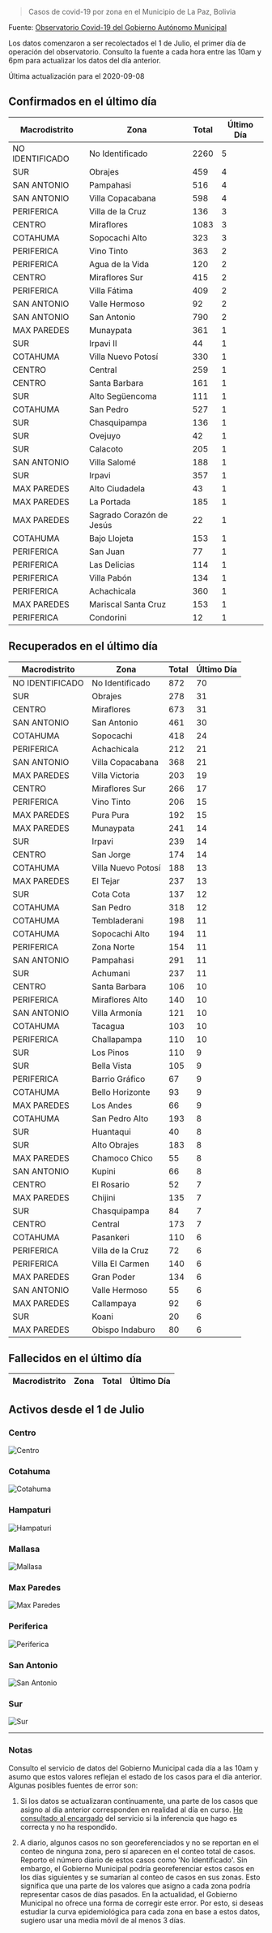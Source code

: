 > Casos de covid-19 por zona en el Municipio de La Paz, Bolivia

Fuente: [Observatorio Covid-19 del Gobierno Autónomo Municipal](http://observatoriocovid19.lapaz.bo/observatorio/index.php/datos-abiertos-covid)

Los datos comenzaron a ser recolectados el 1 de Julio, el primer día de operación del observatorio. Consulto la fuente a cada hora entre las 10am y 6pm para actualizar los datos del día anterior.

Última actualización para el 2020-09-08

## Confirmados en el último día

| Macrodistrito   | Zona                     |   Total |   Último Día |
|-----------------|--------------------------|---------|--------------|
| NO IDENTIFICADO | No Identificado          |    2260 |            5 |
| SUR             | Obrajes                  |     459 |            4 |
| SAN ANTONIO     | Pampahasi                |     516 |            4 |
| SAN ANTONIO     | Villa Copacabana         |     598 |            4 |
| PERIFERICA      | Villa de la Cruz         |     136 |            3 |
| CENTRO          | Miraflores               |    1083 |            3 |
| COTAHUMA        | Sopocachi Alto           |     323 |            3 |
| PERIFERICA      | Vino Tinto               |     363 |            2 |
| PERIFERICA      | Agua de la Vida          |     120 |            2 |
| CENTRO          | Miraflores Sur           |     415 |            2 |
| PERIFERICA      | Villa Fátima             |     409 |            2 |
| SAN ANTONIO     | Valle Hermoso            |      92 |            2 |
| SAN ANTONIO     | San Antonio              |     790 |            2 |
| MAX PAREDES     | Munaypata                |     361 |            1 |
| SUR             | Irpavi II                |      44 |            1 |
| COTAHUMA        | Villa Nuevo Potosí       |     330 |            1 |
| CENTRO          | Central                  |     259 |            1 |
| CENTRO          | Santa Barbara            |     161 |            1 |
| SUR             | Alto Següencoma          |     111 |            1 |
| COTAHUMA        | San Pedro                |     527 |            1 |
| SUR             | Chasquipampa             |     136 |            1 |
| SUR             | Ovejuyo                  |      42 |            1 |
| SUR             | Calacoto                 |     205 |            1 |
| SAN ANTONIO     | Villa Salomé             |     188 |            1 |
| SUR             | Irpavi                   |     357 |            1 |
| MAX PAREDES     | Alto Ciudadela           |      43 |            1 |
| MAX PAREDES     | La Portada               |     185 |            1 |
| MAX PAREDES     | Sagrado Corazón de Jesús |      22 |            1 |
| COTAHUMA        | Bajo Llojeta             |     153 |            1 |
| PERIFERICA      | San Juan                 |      77 |            1 |
| PERIFERICA      | Las Delicias             |     114 |            1 |
| PERIFERICA      | Villa Pabón              |     134 |            1 |
| PERIFERICA      | Achachicala              |     360 |            1 |
| MAX PAREDES     | Mariscal Santa Cruz      |     153 |            1 |
| PERIFERICA      | Condorini                |      12 |            1 |

## Recuperados en el último día

| Macrodistrito   | Zona               |   Total |   Último Día |
|-----------------|--------------------|---------|--------------|
| NO IDENTIFICADO | No Identificado    |     872 |           70 |
| SUR             | Obrajes            |     278 |           31 |
| CENTRO          | Miraflores         |     673 |           31 |
| SAN ANTONIO     | San Antonio        |     461 |           30 |
| COTAHUMA        | Sopocachi          |     418 |           24 |
| PERIFERICA      | Achachicala        |     212 |           21 |
| SAN ANTONIO     | Villa Copacabana   |     368 |           21 |
| MAX PAREDES     | Villa Victoria     |     203 |           19 |
| CENTRO          | Miraflores Sur     |     266 |           17 |
| PERIFERICA      | Vino Tinto         |     206 |           15 |
| MAX PAREDES     | Pura Pura          |     192 |           15 |
| MAX PAREDES     | Munaypata          |     241 |           14 |
| SUR             | Irpavi             |     239 |           14 |
| CENTRO          | San Jorge          |     174 |           14 |
| COTAHUMA        | Villa Nuevo Potosí |     188 |           13 |
| MAX PAREDES     | El Tejar           |     237 |           13 |
| SUR             | Cota Cota          |     137 |           12 |
| COTAHUMA        | San Pedro          |     318 |           12 |
| COTAHUMA        | Tembladerani       |     198 |           11 |
| COTAHUMA        | Sopocachi Alto     |     194 |           11 |
| PERIFERICA      | Zona Norte         |     154 |           11 |
| SAN ANTONIO     | Pampahasi          |     291 |           11 |
| SUR             | Achumani           |     237 |           11 |
| CENTRO          | Santa Barbara      |     106 |           10 |
| PERIFERICA      | Miraflores Alto    |     140 |           10 |
| SAN ANTONIO     | Villa Armonía      |     121 |           10 |
| COTAHUMA        | Tacagua            |     103 |           10 |
| PERIFERICA      | Challapampa        |     110 |           10 |
| SUR             | Los Pinos          |     110 |            9 |
| SUR             | Bella Vista        |     105 |            9 |
| PERIFERICA      | Barrio Gráfico     |      67 |            9 |
| COTAHUMA        | Bello Horizonte    |      93 |            9 |
| MAX PAREDES     | Los Andes          |      66 |            9 |
| COTAHUMA        | San Pedro Alto     |     193 |            8 |
| SUR             | Huantaqui          |      40 |            8 |
| SUR             | Alto Obrajes       |     183 |            8 |
| MAX PAREDES     | Chamoco Chico      |      55 |            8 |
| SAN ANTONIO     | Kupini             |      66 |            8 |
| CENTRO          | El Rosario         |      52 |            7 |
| MAX PAREDES     | Chijini            |     135 |            7 |
| SUR             | Chasquipampa       |      84 |            7 |
| CENTRO          | Central            |     173 |            7 |
| COTAHUMA        | Pasankeri          |     110 |            6 |
| PERIFERICA      | Villa de la Cruz   |      72 |            6 |
| PERIFERICA      | Villa El Carmen    |     140 |            6 |
| MAX PAREDES     | Gran Poder         |     134 |            6 |
| SAN ANTONIO     | Valle Hermoso      |      55 |            6 |
| MAX PAREDES     | Callampaya         |      92 |            6 |
| SUR             | Koani              |      20 |            6 |
| MAX PAREDES     | Obispo Indaburo    |      80 |            6 |

## Fallecidos en el último día

| Macrodistrito   | Zona   | Total   | Último Día   |
|-----------------|--------|---------|--------------|

## Activos desde el 1 de Julio

### Centro

![Centro](plots/activos_centro.png)

### Cotahuma

![Cotahuma](plots/activos_cotahuma.png)

### Hampaturi

![Hampaturi](plots/activos_hampaturi.png)

### Mallasa

![Mallasa](plots/activos_mallasa.png)

### Max Paredes

![Max Paredes](plots/activos_max_paredes.png)

### Periferica

![Periferica](plots/activos_periferica.png)

### San Antonio

![San Antonio](plots/activos_san_antonio.png)

### Sur

![Sur](plots/activos_sur.png)

---

### Notas

Consulto el servicio de datos del Gobierno Municipal cada día a las 10am y asumo que estos valores reflejan el estado de los casos para el día anterior. Algunas posibles fuentes de error son:

1. Si los datos se actualizaran contínuamente, una parte de los casos que asigno al día anterior corresponden en realidad al día en curso. [He consultado al encargado](https://twitter.com/mauforonda/status/1278727234765959168) del servicio si la inferencia que hago es correcta y no ha respondido.

2. A diario, algunos casos no son georeferenciados y no se reportan en el conteo de ninguna zona, pero sí aparecen en el conteo total de casos. Reporto el número diario de estos casos como 'No Identificado'.  Sin embargo, el Gobierno Municipal podría georeferenciar estos casos en los días siguientes y se sumarían al conteo de casos en sus zonas. Esto significa que una parte de los valores que asigno a cada zona podría representar casos de días pasados. En la actualidad, el Gobierno Municipal no ofrece una forma de corregir este error. Por esto, si deseas estudiar la curva epidemiológica para cada zona en base a estos datos, sugiero usar una media móvil de al menos 3 días.